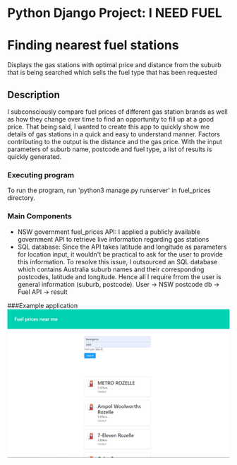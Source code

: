 # Python Django Project: I NEED FUEL
# Finding nearest fuel stations

Displays the gas stations with optimal price and distance from the suburb that is being searched which sells the fuel type that has been requested

## Description

I subconsciously compare fuel prices of different gas station brands as well as how they change over time to find an opportunity to fill up at a good price. That being said, I wanted to create this app to quickly show me details of gas stations in a quick and easy to understand manner. Factors contributing to the output is the distance and the gas price. With the input parameters of suburb name, postcode and fuel type, a list of results is quickly generated. 

### Executing program

To run the program, run 'python3 manage.py runserver' in fuel_prices directory.

### Main Components
 - NSW government fuel_prices API: I applied a publicly available government API to retrieve live information regarding gas stations
 - SQL database: Since the API takes latitude and longitude as parameters for location input, it wouldn't be practical to ask for the user 
   to provide this information. To resolve this issue, I outsourced an SQL database which contains Australia suburb names and their corresponding postcodes, latitude and longitude. Hence all I require frrom the user is general information (suburb, postcode). 
   User  -> NSW postcode db -> Fuel API -> result
   
###Example application
![](fuel_application.png)
